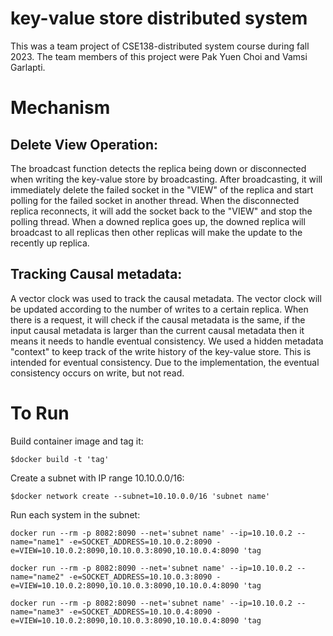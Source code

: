 # key-value store distributed system

This was a team project of CSE138-distributed system course during fall 2023. The team members of this project were Pak Yuen Choi and Vamsi Garlapti.

# Mechanism

## Delete View Operation:

The broadcast function detects the replica being down or disconnected when writing the key-value store by broadcasting. After broadcasting, it will immediately delete the failed socket in the "VIEW" of the replica and start polling for the failed socket in another thread. When the disconnected replica reconnects, it will add the socket back to the "VIEW" and stop the polling thread. When a downed replica goes up, the downed replica will broadcast to all replicas then other replicas will make the update to the recently up replica.

## Tracking Causal metadata:

A vector clock was used to track the causal metadata. The vector clock will be updated according to the number of writes to a certain replica. When there is a request, it will check if the causal metadata is the same, if the input causal metadata is larger than the current causal metadata then it means it needs to handle eventual consistency. We used a hidden metadata "context" to keep track of the write history of the key-value store. This is intended for eventual consistency. Due to the implementation, the eventual consistency occurs on write, but not read. 

# To Run
Build container image and tag it:

```
$docker build -t 'tag' 
```

Create a subnet with IP range 10.10.0.0/16:

``` 
$docker network create --subnet=10.10.0.0/16 'subnet name' 
```

Run each system in the subnet:

```
docker run --rm -p 8082:8090 --net='subnet name' --ip=10.10.0.2 --name="name1" -e=SOCKET_ADDRESS=10.10.0.2:8090 -e=VIEW=10.10.0.2:8090,10.10.0.3:8090,10.10.0.4:8090 'tag

docker run --rm -p 8082:8090 --net='subnet name' --ip=10.10.0.2 --name="name2" -e=SOCKET_ADDRESS=10.10.0.3:8090 -e=VIEW=10.10.0.2:8090,10.10.0.3:8090,10.10.0.4:8090 'tag

docker run --rm -p 8082:8090 --net='subnet name' --ip=10.10.0.2 --name="name3" -e=SOCKET_ADDRESS=10.10.0.4:8090 -e=VIEW=10.10.0.2:8090,10.10.0.3:8090,10.10.0.4:8090 'tag
```




